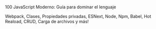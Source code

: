100 JavaScript Moderno: Guía para dominar el lenguaje

Webpack, Clases, Propiedades privadas, ESNext, Node, Npm, Babel, Hot Reaload, CRUD, Carga de archivos y más!




